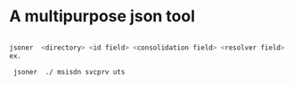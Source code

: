 # A multipurpose json tool

```sh

jsoner  <directory> <id field> <consolidation field> <resolver field>
ex.

 jsoner  ./ msisdn svcprv uts


```
